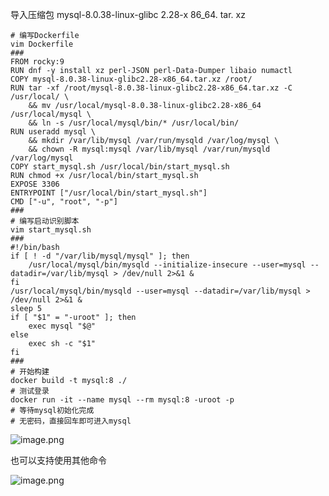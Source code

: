 导入压缩包
mysql-8.0.38-linux-glibc 2.28-x 86_64. tar. xz

```shell
# 编写Dockerfile
vim Dockerfile
###
FROM rocky:9
RUN dnf -y install xz perl-JSON perl-Data-Dumper libaio numactl
COPY mysql-8.0.38-linux-glibc2.28-x86_64.tar.xz /root/
RUN tar -xf /root/mysql-8.0.38-linux-glibc2.28-x86_64.tar.xz -C /usr/local/ \
    && mv /usr/local/mysql-8.0.38-linux-glibc2.28-x86_64 /usr/local/mysql \
    && ln -s /usr/local/mysql/bin/* /usr/local/bin/
RUN useradd mysql \
    && mkdir /var/lib/mysql /var/run/mysqld /var/log/mysql \
    && chown -R mysql:mysql /var/lib/mysql /var/run/mysqld /var/log/mysql
COPY start_mysql.sh /usr/local/bin/start_mysql.sh
RUN chmod +x /usr/local/bin/start_mysql.sh
EXPOSE 3306
ENTRYPOINT ["/usr/local/bin/start_mysql.sh"]
CMD ["-u", "root", "-p"]
###
# 编写启动识别脚本
vim start_mysql.sh
###
#!/bin/bash
if [ ! -d "/var/lib/mysql/mysql" ]; then
    /usr/local/mysql/bin/mysqld --initialize-insecure --user=mysql --datadir=/var/lib/mysql > /dev/null 2>&1 &
fi
/usr/local/mysql/bin/mysqld --user=mysql --datadir=/var/lib/mysql > /dev/null 2>&1 &
sleep 5
if [ "$1" = "-uroot" ]; then
    exec mysql "$@"
else
    exec sh -c "$1"
fi
###
# 开始构建
docker build -t mysql:8 ./
# 测试登录
docker run -it --name mysql --rm mysql:8 -uroot -p
# 等待mysql初始化完成
# 无密码，直接回车即可进入mysql
```

![image.png](https://gitee.com/zhaojiedong/img/raw/master/20240816211343.png)

也可以支持使用其他命令

![image.png](https://gitee.com/zhaojiedong/img/raw/master/20240816212544.png)

